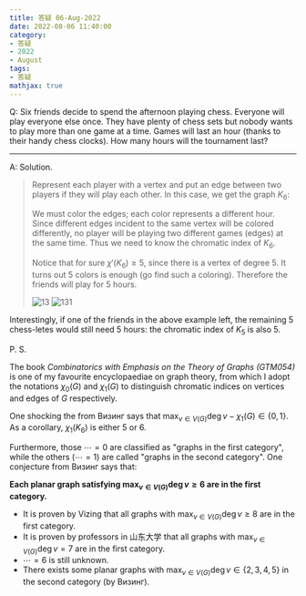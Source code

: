```yaml
---
title: 答疑 06-Aug-2022
date: 2022-08-06 11:40:00
category: 
- 答疑
- 2022
- August
tags: 
- 答疑
mathjax: true
---
```


Q: Six friends decide to spend the afternoon playing chess. Everyone will play everyone else once. They have plenty of chess sets but nobody wants to play more than one game at a time. Games will last an hour (thanks to their handy chess clocks). How many hours will the tournament last?

***

A: Solution.

> Represent each player with a vertex and put an edge between two players if they will play each other. In this case, we get the graph $K_6$:
>
>
> We must color the edges; each color represents a different hour. Since different edges incident to the same vertex will be colored differently, no player will be playing two different games (edges) at the same time. Thus we need to know the chromatic index of $K_6$.
>
> Notice that for sure $χ'(K_6)≥5$, since there is a vertex of degree 5. It turns out 5 colors is enough (go find such a coloring). Therefore the friends will play for 5 hours.
>
> ![13](https://czhang271828.github.io/QnA/q/13.svg) ![131](https://czhang271828.github.io/QnA/q/131.svg)

Interestingly, if one of the friends in the above example left, the remaining 5 chess-letes would still need 5 hours: the chromatic index of $K_5$ is also 5.

P. S.

The book *Combinatorics with Emphasis on the Theory of Graphs (GTM054)* is one of my favourite encyclopaediae on graph theory, from which I adopt the notations $\chi_0(G)$ and $\chi_1(G)$ to distinguish chromatic indices on vertices and edges of $G$ respectively.

One shocking the from Визинг says that $\max_{v\in V(G)}\deg v -\chi_1(G)\in \{0,1\}$. As a corollary, $\chi_1(K_6)$ is either $5$ or $6$.

Furthermore, those $\cdots =0$ are classified as "graphs in the first category", while the others ($\cdots =1$) are called "graphs in the second category". One conjecture from Визинг says that:

**Each planar graph satisfying $\max_{v\in V(G)}\deg v\geq 6$ are in the first category.**

- It is proven by Vizing that all graphs with $\max_{v\in V(G)}\deg v\geq 8$ are in the first category.
- It is proven by professors in 山东大学 that all graphs with $\max_{v\in V(G)}\deg v= 7$ are in the first category.
- $\cdots =6$ is still unknown.
- There exists some planar graphs with $\max_{v\in V(G)}\deg v\in\{2,3,4,5\}$ in the second category (by Визинг).

